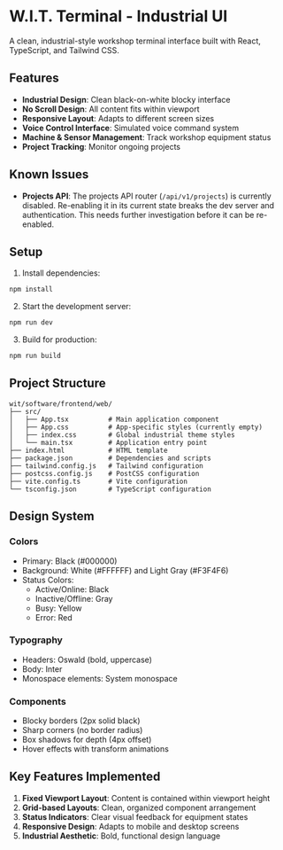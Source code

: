# W.I.T. Terminal - Industrial UI

A clean, industrial-style workshop terminal interface built with React, TypeScript, and Tailwind CSS.

## Features

- **Industrial Design**: Clean black-on-white blocky interface
- **No Scroll Design**: All content fits within viewport
- **Responsive Layout**: Adapts to different screen sizes
- **Voice Control Interface**: Simulated voice command system
- **Machine & Sensor Management**: Track workshop equipment status
- **Project Tracking**: Monitor ongoing projects

## Known Issues

*   **Projects API**: The projects API router (`/api/v1/projects`) is currently disabled. Re-enabling it in its current state breaks the dev server and authentication. This needs further investigation before it can be re-enabled.

## Setup

1. Install dependencies:
```bash
npm install
```

2. Start the development server:
```bash
npm run dev
```

3. Build for production:
```bash
npm run build
```

## Project Structure

```
wit/software/frontend/web/
├── src/
│   ├── App.tsx          # Main application component
│   ├── App.css          # App-specific styles (currently empty)
│   ├── index.css        # Global industrial theme styles
│   └── main.tsx         # Application entry point
├── index.html           # HTML template
├── package.json         # Dependencies and scripts
├── tailwind.config.js   # Tailwind configuration
├── postcss.config.js    # PostCSS configuration
├── vite.config.ts       # Vite configuration
└── tsconfig.json        # TypeScript configuration
```

## Design System

### Colors
- Primary: Black (#000000)
- Background: White (#FFFFFF) and Light Gray (#F3F4F6)
- Status Colors:
  - Active/Online: Black
  - Inactive/Offline: Gray
  - Busy: Yellow
  - Error: Red

### Typography
- Headers: Oswald (bold, uppercase)
- Body: Inter
- Monospace elements: System monospace

### Components
- Blocky borders (2px solid black)
- Sharp corners (no border radius)
- Box shadows for depth (4px offset)
- Hover effects with transform animations

## Key Features Implemented

1. **Fixed Viewport Layout**: Content is contained within viewport height
2. **Grid-based Layouts**: Clean, organized component arrangement
3. **Status Indicators**: Clear visual feedback for equipment states
4. **Responsive Design**: Adapts to mobile and desktop screens
5. **Industrial Aesthetic**: Bold, functional design language